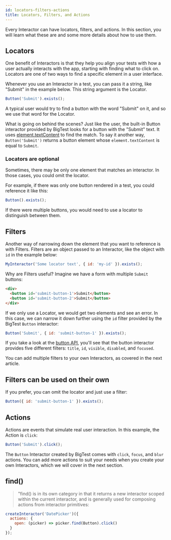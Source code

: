 ```yaml
---
id: locators-filters-actions
title: Locators, Filters, and Actions
---
```

<!-- 
- 1-2 sentences of what they are
- One example
- What someone will learn
- In-depth content

:warning: we need to mention the caveat of how weird mutable apis like nodelist cannot be used in filters
-->

Every Interactor can have locators, filters, and actions.
In this section, you will learn what these are and some more details about how to use them.

## Locators

One benefit of Interactors is that they help you align your tests with how a user actually interacts with the app, starting with finding what to click on.
Locators are one of two ways to find a specific element in a user interface. <!-- I think this needs to be re-worded per Charles' suggestion about how locators are the default filter. -->

Whenever you use an Interactor in a test, you can pass it a string, like "Submit" in the example below. This string argument is the Locator.

```js
Button('Submit').exists();
```

A typical user would try to find a button with the word "Submit" on it, and so we use that word for the Locator.

What is going on behind the scenes? Just like the user, the built-in Button interactor provided by BigTest looks for a button with the "Submit" text. It uses [element.textContent](/) to find the match. To say it another way, `Button('Submit')` returns a button element whose `element.textContent` is equal to `Submit`.

### Locators are optional

Sometimes, there may be only one element that matches an interactor.
In those cases, you could omit the locator.

For example, if there was only one button 
rendered in a test, you could reference it like this:

```js
Button().exists();
```

If there were multiple buttons, you would need to use a locator to distinguish between them.

## Filters

Another way of narrowing down the element that you want to reference is with Filters. Filters are an object passed to an Interactor, like the object with `id` in the example below:

```js
MyInteractor('Some locator text', { id: 'my-id' }).exists();
```

Why are Filters useful? Imagine we have a form with multiple `Submit` buttons:

```html
<div>
  <button id='submit-button-1'>Submit</button>
  <button id='submit-button-2'>Submit</button>
</div>
```

If we only use a Locator, we would get two elements and see an error. In this case, we can narrow it down further using the `id` filter provided by the BigTest `Button` interactor:

```js
Button('Submit', { id: 'submit-button-1' }).exists();
```

If you take a look at the [button API](/), you'll see that the button interactor provides five different filters: `title`, `id`, `visible`, `disabled`, and `focused`.

You can add multiple filters to your own Interactors, as covered in the next article.

## Filters can be used on their own

If you prefer, you can omit the locator and just use a filter:

```js
Button({ id: 'submit-button-1' }).exists();
```

## Actions

Actions are events that simulate real user interaction. In this example, the Action is `click`:

```js
Button('Submit').click();
```

The `Button` Interactor created by BigTest comes with `click`, `focus`, and `blur` actions. You can add more actions to suit your needs when you create your own Interactors, which we will cover in the next section.

## find()
> "find() is in its own category in that it returns a new interactor scoped within the current interactor, and is generally used for composing actions from interactor primitives:
  ```js
  createInteractor('DatePicker')({
    actions: {
      open: (picker) => picker.find(Button).click()
    }
  });
  ```